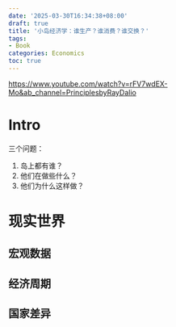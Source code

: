```yaml
---
date: '2025-03-30T16:34:38+08:00'
draft: true
title: '小岛经济学：谁生产？谁消费？谁交换？'
tags: 
- Book
categories: Economics
toc: true
---
```


https://www.youtube.com/watch?v=rFV7wdEX-Mo&ab_channel=PrinciplesbyRayDalio

# Intro

三个问题：

1. 岛上都有谁？
2. 他们在做些什么？
3. 他们为什么这样做？

# 现实世界

## 宏观数据

## 经济周期

## 国家差异

